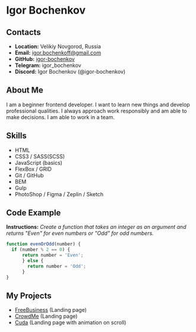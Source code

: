 # Igor Bochenkov

## Contacts

* **Location:** Velikiy Novgorod, Russia
* **Email:** igor.bochenkoff@gmail.com
* **GitHub:** [igor-bochenkov](https://github.com/igor-bochenkov)
* **Telegram:** igor_bochenkov
* **Discord:** Igor Bochenkov (@igor-bochenkov)

## About Me
I am a beginner frontend developer. I want to learn new things and develop professional qualities. I always approach work responsibly and am able to make decisions. I am able to work in a team.

## Skills
* HTML
* CSS3 / SASS(SCSS)
* JavaScript (basics)
* FlexBox / GRID
* Git / GitHub
* BEM
* Gulp
* PhotoShop / Figma / Zeplin / Sketch

## Code Example
**Instructions:** _Create a function that takes an integer as an argument and returns "Even" for even numbers or "Odd" for odd numbers._
```javascript
function evenOrOdd(number) {
  if (number % 2 == 0) {
      return number = 'Even';
      } else {
        return number = 'Odd';
      }
}
```

## My Projects
* [FreeBusiness](https://igor-bochenkov.github.io/layout---FreeBusiness/) (Landing page)
* [CrowdMe](https://igor-bochenkov.github.io/layout---CrowdMe/) (Landing page)
* [Cuda](https://igor-bochenkov.github.io/layout---Cuda/) (Landing page with animation on scroll)

